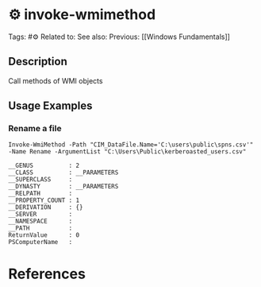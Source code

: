 # ⚙️ invoke-wmimethod

Tags: #⚙️
Related to:
See also:
Previous: [[Windows Fundamentals]]

## Description

Call methods of WMI objects

## Usage Examples

### Rename a file

	Invoke-WmiMethod -Path "CIM_DataFile.Name='C:\users\public\spns.csv'" -Name Rename -ArgumentList "C:\Users\Public\kerberoasted_users.csv"

```text
__GENUS          : 2
__CLASS          : __PARAMETERS
__SUPERCLASS     :
__DYNASTY        : __PARAMETERS
__RELPATH        :
__PROPERTY_COUNT : 1
__DERIVATION     : {}
__SERVER         :
__NAMESPACE      :
__PATH           :
ReturnValue      : 0
PSComputerName   :
```

# References